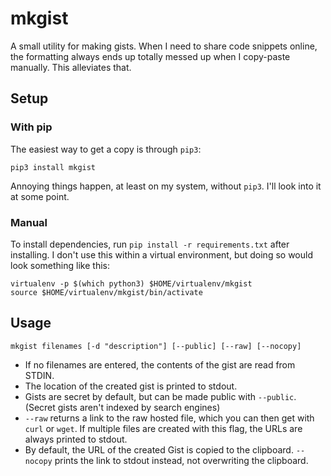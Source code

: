 # mkgist

A small utility for making gists. When I need to share code snippets online, the formatting always ends up totally messed up when I copy-paste manually. This alleviates that.

## Setup

### With pip

The easiest way to get a copy is through `pip3`:

    pip3 install mkgist

Annoying things happen, at least on my system, without `pip3`. I'll look into it at some point.

### Manual

To install dependencies, run `pip install -r requirements.txt` after installing. I don't use this within a virtual environment, but doing so would look something like this:

```
virtualenv -p $(which python3) $HOME/virtualenv/mkgist
source $HOME/virtualenv/mkgist/bin/activate
```

## Usage

    mkgist filenames [-d "description"] [--public] [--raw] [--nocopy]

- If no filenames are entered, the contents of the gist are read from STDIN.
- The location of the created gist is printed to stdout.
- Gists are secret by default, but can be made public with `--public`. (Secret gists aren't indexed by search engines)
- `--raw` returns a link to the raw hosted file, which you can then get with `curl` or `wget`. If multiple files are created with this flag, the URLs are always printed to stdout.
- By default, the URL of the created Gist is copied to the clipboard. `--nocopy` prints the link to stdout instead, not overwriting the clipboard.

